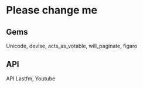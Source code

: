 # Please change me

## Gems
Unicode, devise, acts_as_votable, will_paginate, figaro

## API
API Lastfm, Youtube


